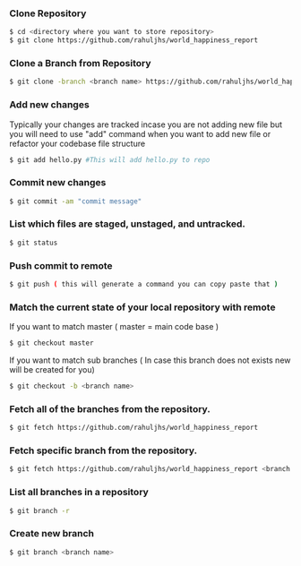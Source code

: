 ### Clone Repository
```sh
$ cd <directory where you want to store repository>
$ git clone https://github.com/rahuljhs/world_happiness_report
```

### Clone a Branch from Repository
```sh
$ git clone -branch <branch name> https://github.com/rahuljhs/world_happiness_report
```

### Add new changes
Typically your changes are tracked incase you are not adding new file but you will need to use "add" command when you want to add new file or refactor your codebase file structure
```sh
$ git add hello.py #This will add hello.py to repo
```

### Commit new changes
```sh
$ git commit -am "commit message"
```

### List which files are staged, unstaged, and untracked.
```sh
$ git status
```

### Push commit to remote 
```sh
$ git push ( this will generate a command you can copy paste that )
```

### Match the current state of your local repository with remote
If you want to match master ( master = main code base )
```sh
$ git checkout master
```
If you want to match sub branches ( In case this branch does not exists new will be created for you)
```sh
$ git checkout -b <branch name>
```

### Fetch all of the branches from the repository.
```sh
$ git fetch https://github.com/rahuljhs/world_happiness_report
```

### Fetch specific branch from the repository.
```sh
$ git fetch https://github.com/rahuljhs/world_happiness_report <branch name>
```

### List all branches in a repository
```sh
$ git branch -r
```

### Create new branch
```sh
$ git branch <branch name>
```